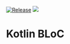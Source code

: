 [![Release](https://jitpack.io/v/MewsSystems/kotlin-bloc.svg)](https://jitpack.io/#MewsSystems/kotlin-bloc)
[![](https://github.com/MewsSystems/kotlin-bloc/workflows/Test/badge.svg)](https://github.com/MewsSystems/kotlin-bloc/)

# Kotlin BLoC
